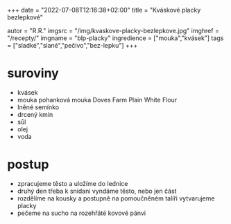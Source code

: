
+++
date = "2022-07-08T12:16:38+02:00"
title = "Kváskové placky bezlepkové"

autor = "R.R."
imgsrc = "/img/kvaskove-placky-bezlepkove.jpg"
imghref = "/recepty/"
imgname = "blp-placky"
ingredience = ["mouka","kvásek"]
tags = ["sladké","slané","pečivo","bez-lepku"]
+++

# suroviny
- kvásek
- mouka pohanková mouka Doves Farm Plain White Flour
- lněné semínko
- drcený kmín
- sůl
- olej
- voda

# postup
- zpracujeme těsto a uložíme do lednice
- druhý den třeba k snídani vyndáme těsto, nebo jen část
- rozdělíme na kousky a postupně na pomoučněném talíři vytvarujeme placky 
- pečeme na sucho na rozehřáté kovové pánvi
